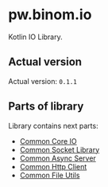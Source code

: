 # pw.binom.io
Kotlin IO Library.<br>

## Actual version
Actual version: `0.1.1`

## Parts of library
Library contains next parts:<br>
* [Common Core IO](core/README.md)
* [Common Socket Library](socket/README.md)
* [Common Async Server](server/README.md)
* [Common Http Client](httpClient/README.md)
* [Common File Utils](file/README.md)